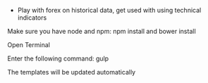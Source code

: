 * Play with forex on historical data, get used with using technical indicators

Make sure you have node and npm: npm install and bower install

Open Terminal

Enter the following command: gulp

The templates will be updated automatically